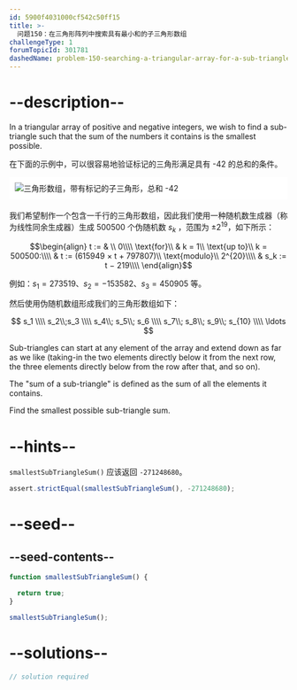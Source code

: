 ```yaml
---
id: 5900f4031000cf542c50ff15
title: >-
  问题150：在三角形阵列中搜索具有最小和的子三角形数组
challengeType: 1
forumTopicId: 301781
dashedName: problem-150-searching-a-triangular-array-for-a-sub-triangle-having-minimum-sum
---
```


# --description--

In a triangular array of positive and negative integers, we wish to find a sub-triangle such that the sum of the numbers it contains is the smallest possible.

在下面的示例中，可以很容易地验证标记的三角形满足具有 -42 的总和的条件。

<img alt="三角形数组，带有标记的子三角形，总和 -42" src="https://cdn.freecodecamp.org/curriculum/project-euler/searching-a-triangular-array-for-a-sub-triangle-having-minimum-sum.gif" style="background-color: white; padding: 10px; display: block; margin-right: auto; margin-left: auto; margin-bottom: 1.2rem;" />

我们希望制作一个包含一千行的三角形数组，因此我们使用一种随机数生成器（称为线性同余生成器）生成 500500 个伪随机数 $s_k$ ，范围为 $±2^{19}$，如下所示：

$$\begin{align}   t := & \\ 0\\\\
  \text{for}\\ & k = 1\\ \text{up to}\\ k = 500500:\\\\   & t := (615949 × t + 797807)\\ \text{modulo}\\ 2^{20}\\\\
  & s_k := t − 219\\\\ \end{align}$$

例如：$s_1 = 273519$、$s_2 = −153582$、$s_3 = 450905$ 等。

然后使用伪随机数组形成我们的三角形数组如下：

$$ s_1 \\\\
s_2\\;s_3 \\\\ s_4\\; s_5\\; s_6 \\\\
s_7\\; s_8\\; s_9\\; s_{10} \\\\ \ldots $$

Sub-triangles can start at any element of the array and extend down as far as we like (taking-in the two elements directly below it from the next row, the three elements directly below from the row after that, and so on).

The "sum of a sub-triangle" is defined as the sum of all the elements it contains.

Find the smallest possible sub-triangle sum.

# --hints--

`smallestSubTriangleSum()` 应该返回 `-271248680`。

```js
assert.strictEqual(smallestSubTriangleSum(), -271248680);
```

# --seed--

## --seed-contents--

```js
function smallestSubTriangleSum() {

  return true;
}

smallestSubTriangleSum();
```

# --solutions--

```js
// solution required
```

